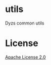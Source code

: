 # utils
Dyzs common utils
# License
[Apache License 2.0](https://github.com/dyzs/utils/blob/master/LICENSE)

